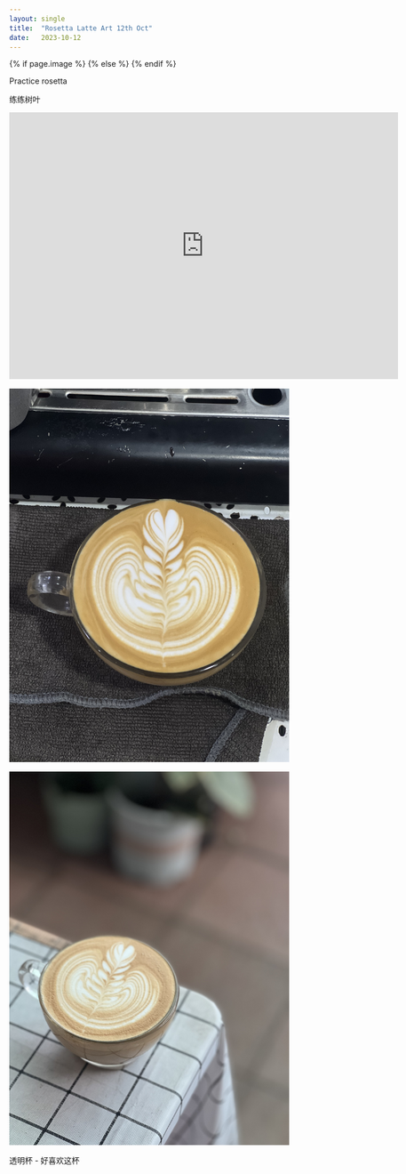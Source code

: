 ```yaml
---
layout: single
title:  "Rosetta Latte Art 12th Oct"
date:   2023-10-12
---
```

{% if page.image %}
  <meta property="og:image" content="/assets/img/2023/10/12/IMG_8582.jpg">
{% else %}
  <meta property="og:image" content="/assets/img/2023/10/12/IMG_8582.jpg">
{% endif %}

<meta property="og:description" content="Rosetta Latte Art 12th Oct" />


Practice rosetta

练练树叶



<div class="embed-container">
  <iframe
      src="https://www.youtube.com/embed/WjcLO8wg-eE"
      width="700"
      height="480"
      frameborder="0"
      allowfullscreen="true">
  </iframe>
</div>



![](/assets/img/2023/10/12/IMG_8578.jpg)

![](/assets/img/2023/10/12/IMG_8582.jpg)

透明杯 - 好喜欢这杯
